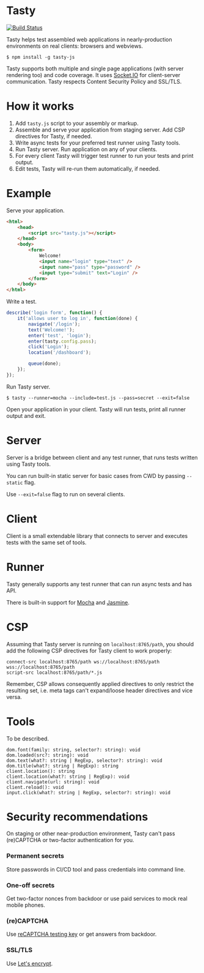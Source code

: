 # Tasty

[![Build Status](https://travis-ci.org/chge/tasty.svg?branch=master)](https://travis-ci.org/chge/tasty)

Tasty helps test assembled web applications in nearly-production environments on real clients: browsers and webviews.

```shell
$ npm install -g tasty-js
```

Tasty supports both multiple and single page applications (with server rendering too) and code coverage.
It uses [Socket.IO](https://socket.io/) for client-server communication.
Tasty respects Content Security Policy and SSL/TLS.

# How it works

1. Add `tasty.js` script to your assembly or markup.
2. Assemble and serve your application from staging server. Add CSP directives for Tasty, if needed.
3. Write async tests for your preferred test runner using Tasty tools.
4. Run Tasty server. Run application on any of your clients.
5. For every client Tasty will trigger test runner to run your tests and print output.
6. Edit tests, Tasty will re-run them automatically, if needed.

# Example

Serve your application.

```html
<html>
	<head>
		<script src="tasty.js"></script>
	</head>
	<body>
		<form>
			Welcome!
			<input name="login" type="text" />
			<input name="pass" type="password" />
			<input type="submit" text="Login" />
		</form>
	</body>
</html>
```

Write a test.

```javascript
describe('login form', function() {
	it('allows user to log in', function(done) {
		navigate('/login');
		text('Welcome!');
		enter('test', 'login');
		enter(tasty.config.pass);
		click('Login');
		location('/dashboard');

		queue(done);
	});
});
```

Run Tasty server.

```shell
$ tasty --runner=mocha --include=test.js --pass=secret --exit=false
```

Open your application in your client. Tasty will run tests, print all runner output and exit.

# Server

Server is a bridge between client and any test runner, that runs tests written using Tasty tools.

You can run built-in static server for basic cases from CWD by passing `--static` flag.

Use `--exit=false` flag to run on several clients.

# Client

Client is a small extendable library that connects to server and executes tests with the same set of tools.

# Runner

Tasty generally supports any test runner that can run async tests and has API.

There is built-in support for [Mocha](https://mochajs.org/) and [Jasmine](https://jasmine.github.io/).

# CSP

Assuming that Tasty server is running on `localhost:8765/path`, you should add the following CSP directives for Tasty client to work properly:
```
connect-src localhost:8765/path ws://localhost:8765/path wss://localhost:8765/path
script-src localhost:8765/path/*.js
```

Remember, CSP allows consequently applied directives to only restrict the resulting set, i.e. meta tags can't expand/loose header directives and vice versa.

# Tools

To be described.

```
dom.font(family: string, selector?: string): void
dom.loaded(src?: string): void
dom.text(what?: string | RegExp, selector?: string): void
dom.title(what?: string | RegExp): string
client.location(): string
client.location(what?: string | RegExp): void
client.navigate(url: string): void
client.reload(): void
input.click(what?: string | RegExp, selector?: string): void
```

# Security recommendations

On staging or other near-production environment, Tasty can't pass (re)CAPTCHA or two-factor authentication for you.

### Permanent secrets

Store passwords in CI/CD tool and pass credentials into command line.

### One-off secrets

Get two-factor nonces from backdoor or use paid services to mock real mobile phones.

### (re)CAPTCHA

Use [reCAPTCHA testing key](https://developers.google.com/recaptcha/docs/faq) or get answers from backdoor.

### SSL/TLS

Use [Let's encrypt](https://letsencrypt.org/).

